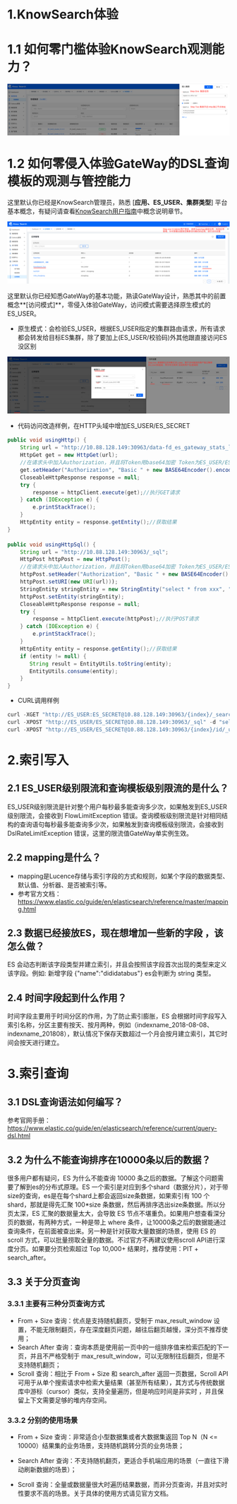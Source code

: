 #  1.KnowSearch体验

# 1.1 如何零门槛体验KnowSearch观测能力？
<img src="./file/KnowSearch-ManagCluster.png"  style="zoom:50%;" />

# 1.2 如何零侵入体验GateWay的DSL查询模板的观测与管控能力

这里默认你已经是KnowSearch管理员，熟悉  [**应用、ES_USER、集群类型**] 平台基本概念，有疑问请查看[KnowSearch用户指南](./KnowSearch用户指南.md)中概念说明章节。

<img src="./file/KnowSearch-AppAcess.png"  style="zoom:50%;" />

这里默认你已经知悉GateWay的基本功能，熟读GateWay设计，熟悉其中的前置概念**[访问模式]**，零侵入体验GateWay，访问模式需要选择原生模式的ES_USER。

- 原生模式：会检验ES_USER，根据ES_USER指定的集群路由请求，所有请求都会转发给目标ES集群，除了要加上(ES_USER/校验码)外其他跟直接访问ES没区别

<img src="./file/KnowSearch-ESUser.png"  style="zoom:50%;" />

- 代码访问改造样例，在HTTP头域中增加ES_USER/ES_SECRET

```java
public void usingHttp() {
    String url = "http://10.88.128.149:30963/data-fd_es_gateway_stats_log/stats.log/_search?q=field:value";
    HttpGet get = new HttpGet(url);
    //在请求头中加入Authorization，并且将Token用base64加密 Token为ES_USER/ES_SECRET
    get.setHeader("Authorization", "Basic " + new BASE64Encoder().encode(String.format("%s:%s", ES_USER, ES_SECRET).getBytes("UTF-8")));
    CloseableHttpResponse response = null;
    try {
        response = httpClient.execute(get);//执行GET请求
    } catch (IOException e) {
        e.printStackTrace();
    }
    HttpEntity entity = response.getEntity();//获取结果
}
  
public void usingHttpSql() {
    String url = "http://10.88.128.149:30963/_sql";
    HttpPost httpPost = new HttpPost();
    //在请求头中加入Authorization，并且将Token用base64加密 Token为ES_USER/ES_SECRET
    httpPost.setHeader("Authorization", "Basic " + new BASE64Encoder().encode(String.format("%s:%s", ES_USER, ES_SECRET).getBytes("UTF-8")));
    httpPost.setURI(new URI(url)));
    StringEntity stringEntity = new StringEntity("select * from xxx", "UTF-8");
    httpPost.setEntity(stringEntity);
    CloseableHttpResponse response = null;
    try {
        response = httpClient.execute(httpPost);//执行POST请求
    } catch (IOException e) {
        e.printStackTrace();
    }
    HttpEntity entity = response.getEntity();//获取结果
    if (entity != null) {
       String result = EntityUtils.toString(entity);
       EntityUtils.consume(entity);
    }
}
```

- CURL调用样例

```java
curl -XGET "http://ES_USER:ES_SECRET@10.88.128.149:30963/{index}/_search?pretty"
curl -XPOST "http://ES_USER/ES_SECRET@10.88.128.149:30963/_sql" -d "select * from index limit 1"
curl -XPOST "http://ES_USER/ES_SECRET@10.88.128.149:30963/{index}/id/_update" -d'{"doc":{"phone":"18515010454", "send_time":"2020-02-05 01:00:29"}}'
```



# 2.索引写入

## 2.1 ES_USER级别限流和查询模板级别限流的是什么？

ES_USER级别限流是针对整个用户每秒最多能查询多少次，如果触发到ES_USER级别限流，会接收到 FlowLimitException 错误。查询模板级别限流是针对相同结构的查询语句每秒最多能查询多少次，如果触发到查询模板级别限流，会接收到 DslRateLimitException 错误，这里的限流值GateWay单实例生效。

## 2.2 mapping是什么？

- mapping是Lucence存储与索引字段的方式和规则，如某个字段的数据类型、默认值、分析器、是否被索引等。
- 参考官方文档：https://www.elastic.co/guide/en/elasticsearch/reference/master/mapping.html

## 2.3 数据已经接放ES，现在想增加一些新的字段 ，该怎么做？

ES 会动态判断该字段类型并建立索引，并且会按照该字段首次出现的类型来定义该字段。例如: 新增字段 {"name":"dididatabus"} es会判断为 string 类型。

## 2.4 时间字段起到什么作用？

时间字段主要用于时间分区的作用，为了防止索引膨胀，ES 会根据时间字段写入索引名称，分区主要有按天、按月两种，例如（indexname_2018-08-08、indexname_201808），默认情况下保存天数超过一个月会按月建立索引，其它时间会按天进行建立。



# 3.索引查询

## 3.1 DSL查询语法如何编写？

参考官网手册：https://www.elastic.co/guide/en/elasticsearch/reference/current/query-dsl.html

## 3.2 为什么不能查询排序在10000条以后的数据？

很多用户都有疑问，ES 为什么不能查询 10000 条之后的数据。了解这个问题需要了解到es的分布式原理。ES 一个索引是对应到多个shard（数据分片），对于带size的查询，es是在每个shard上都会返回size条数据，如果索引有 100 个 shard，那就是得先汇聚 100*size 条数据，然后再排序选出size条数据。所以分页太深，ES 汇聚的数据量太大，会导致 ES 节点不堪重负。如果用户想查看深分页的数据，有两种方式，一种是带上 where 条件，让10000条之后的数据能通过查询条件，在前面被查出来。另一种是针对获取大量数据的场景，使用 ES 的 scroll 方式，可以批量捞取全量的数据。不过官方不再建议使用scroll API进行深度分页。如果要分页检索超过 Top 10,000+ 结果时，推荐使用：PIT + search_after。

## 3.3 关于分页查询

### 3.3.1 主要有三种分页查询方式

- From + Size 查询：优点是支持随机翻页，受制于 max_result_window 设置，不能无限制翻页，存在深度翻页问题，越往后翻页越慢，深分页不推荐使用；
- Search After 查询：查询本质是使用前一页中的一组排序值来检索匹配的下一页，并且不严格受制于 max_result_window，可以无限制往后翻页，但是不支持随机翻页；
- Scroll 查询：相比于 From + Size 和 search_after 返回一页数据，Scroll API 可用于从单个搜索请求中检索大量结果（甚至所有结果），其方式与传统数据库中游标（cursor）类似，支持全量遍历，但是响应时间是非实时 ，并且保留上下文需要足够的堆内存空间。

### 3.3.2 分别的使用场景

- From + Size 查询：非常适合小型数据集或者大数据集返回 Top N（N <= 10000）结果集的业务场景，支持随机跳转分页的业务场景；

- Search After 查询：不支持随机翻页，更适合手机端应用的场景（一直往下滑动刷新数据的场景）；

- Scroll 查询：全量或数据量很大时遍历结果数据，而非分页查询，并且对实时性要求不高的场景。关于具体的使用方式请见官方文档。

